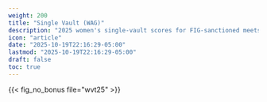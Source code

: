 ```yaml
---
weight: 200
title: "Single Vault (WAG)"
description: "2025 women's single-vault scores for FIG-sanctioned meets"
icon: "article"
date: "2025-10-19T22:16:29-05:00"
lastmod: "2025-10-19T22:16:29-05:00"
draft: false
toc: true
---
```


{{< fig_no_bonus file="wvt25" >}}